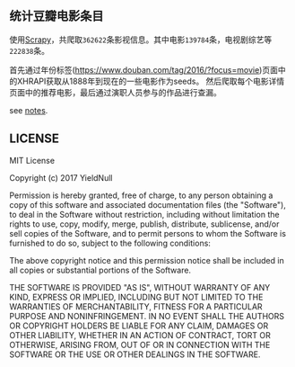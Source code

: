 ## 统计豆瓣电影条目

使用[Scrapy](https://doc.scrapy.org/en/latest/)，共爬取`362622`条影视信息。其中电影`139784`条，电视剧综艺等`222838`条。

首先通过年份标签(https://www.douban.com/tag/2016/?focus=movie)页面中的XHRAPI获取从1888年到现在的一些电影作为seeds。 然后爬取每个电影详情页面中的推荐电影，最后通过演职人员参与的作品进行查漏。

see [notes](https://github.com/YieldNull/douban/wiki/Notes).

## LICENSE

MIT License

Copyright (c) 2017 YieldNull

Permission is hereby granted, free of charge, to any person obtaining a copy
of this software and associated documentation files (the "Software"), to deal
in the Software without restriction, including without limitation the rights
to use, copy, modify, merge, publish, distribute, sublicense, and/or sell
copies of the Software, and to permit persons to whom the Software is
furnished to do so, subject to the following conditions:

The above copyright notice and this permission notice shall be included in all
copies or substantial portions of the Software.

THE SOFTWARE IS PROVIDED "AS IS", WITHOUT WARRANTY OF ANY KIND, EXPRESS OR
IMPLIED, INCLUDING BUT NOT LIMITED TO THE WARRANTIES OF MERCHANTABILITY,
FITNESS FOR A PARTICULAR PURPOSE AND NONINFRINGEMENT. IN NO EVENT SHALL THE
AUTHORS OR COPYRIGHT HOLDERS BE LIABLE FOR ANY CLAIM, DAMAGES OR OTHER
LIABILITY, WHETHER IN AN ACTION OF CONTRACT, TORT OR OTHERWISE, ARISING FROM,
OUT OF OR IN CONNECTION WITH THE SOFTWARE OR THE USE OR OTHER DEALINGS IN THE
SOFTWARE.
